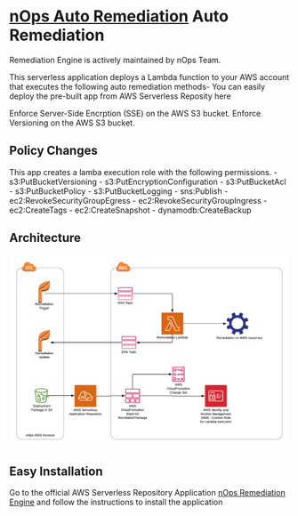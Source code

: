 
# [nOps Auto Remediation](https://app.nops.io/signup/) Auto Remediation

Remediation Engine is actively maintained by nOps Team. 

This serverless application deploys a Lambda function to your AWS account that executes the  following auto remediation methods- You can easily deploy the pre-built app from AWS Serverless Reposity here

Enforce Server-Side Encrption (SSE) on the AWS S3 bucket.
Enforce Versioning on the AWS S3 bucket.

## Policy Changes
This app creates a lamba execution role with the following permissions. 
               - s3:PutBucketVersioning
               - s3:PutEncryptionConfiguration
               - s3:PutBucketAcl
               - s3:PutBucketPolicy
               - s3:PutBucketLogging
               - sns:Publish 
               - ec2:RevokeSecurityGroupEgress
               - ec2:RevokeSecurityGroupIngress
               - ec2:CreateTags
               - ec2:CreateSnapshot
               - dynamodb:CreateBackup

## Architecture 
![nOps Auto Remediation](/img/serverlessrepo%20-internal.png)


##  Easy Installation
 Go to the official AWS Serverless Repository Application [nOps Remediation Engine](https://serverlessrepo.aws.amazon.com/applications/)  and follow the instructions to install the application

